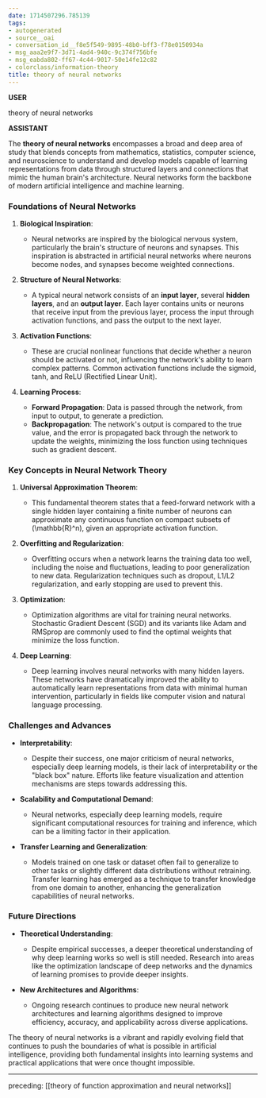 ```yaml
---
date: 1714507296.785139
tags:
- autogenerated
- source__oai
- conversation_id__f8e5f549-9895-48b0-bff3-f78e0150934a
- msg_aaa2e9f7-3d71-4ad4-940c-9c374f756bfe
- msg_eabda802-ff67-4c44-9017-50e14fe12c82
- colorclass/information-theory
title: theory of neural networks
---
```


**USER**

theory of neural networks


**ASSISTANT**

The **theory of neural networks** encompasses a broad and deep area of study that blends concepts from mathematics, statistics, computer science, and neuroscience to understand and develop models capable of learning representations from data through structured layers and connections that mimic the human brain's architecture. Neural networks form the backbone of modern artificial intelligence and machine learning.

### Foundations of Neural Networks

1. **Biological Inspiration**:
   - Neural networks are inspired by the biological nervous system, particularly the brain's structure of neurons and synapses. This inspiration is abstracted in artificial neural networks where neurons become nodes, and synapses become weighted connections.

2. **Structure of Neural Networks**:
   - A typical neural network consists of an **input layer**, several **hidden layers**, and an **output layer**. Each layer contains units or neurons that receive input from the previous layer, process the input through activation functions, and pass the output to the next layer.

3. **Activation Functions**:
   - These are crucial nonlinear functions that decide whether a neuron should be activated or not, influencing the network's ability to learn complex patterns. Common activation functions include the sigmoid, tanh, and ReLU (Rectified Linear Unit).

4. **Learning Process**:
   - **Forward Propagation**: Data is passed through the network, from input to output, to generate a prediction.
   - **Backpropagation**: The network's output is compared to the true value, and the error is propagated back through the network to update the weights, minimizing the loss function using techniques such as gradient descent.

### Key Concepts in Neural Network Theory

1. **Universal Approximation Theorem**:
   - This fundamental theorem states that a feed-forward network with a single hidden layer containing a finite number of neurons can approximate any continuous function on compact subsets of \(\mathbb{R}^n\), given an appropriate activation function.

2. **Overfitting and Regularization**:
   - Overfitting occurs when a network learns the training data too well, including the noise and fluctuations, leading to poor generalization to new data. Regularization techniques such as dropout, L1/L2 regularization, and early stopping are used to prevent this.

3. **Optimization**:
   - Optimization algorithms are vital for training neural networks. Stochastic Gradient Descent (SGD) and its variants like Adam and RMSprop are commonly used to find the optimal weights that minimize the loss function.

4. **Deep Learning**:
   - Deep learning involves neural networks with many hidden layers. These networks have dramatically improved the ability to automatically learn representations from data with minimal human intervention, particularly in fields like computer vision and natural language processing.

### Challenges and Advances

- **Interpretability**:
  - Despite their success, one major criticism of neural networks, especially deep learning models, is their lack of interpretability or the "black box" nature. Efforts like feature visualization and attention mechanisms are steps towards addressing this.

- **Scalability and Computational Demand**:
  - Neural networks, especially deep learning models, require significant computational resources for training and inference, which can be a limiting factor in their application.

- **Transfer Learning and Generalization**:
  - Models trained on one task or dataset often fail to generalize to other tasks or slightly different data distributions without retraining. Transfer learning has emerged as a technique to transfer knowledge from one domain to another, enhancing the generalization capabilities of neural networks.

### Future Directions

- **Theoretical Understanding**:
  - Despite empirical successes, a deeper theoretical understanding of why deep learning works so well is still needed. Research into areas like the optimization landscape of deep networks and the dynamics of learning promises to provide deeper insights.

- **New Architectures and Algorithms**:
  - Ongoing research continues to produce new neural network architectures and learning algorithms designed to improve efficiency, accuracy, and applicability across diverse applications.

The theory of neural networks is a vibrant and rapidly evolving field that continues to push the boundaries of what is possible in artificial intelligence, providing both fundamental insights into learning systems and practical applications that were once thought impossible.


---

preceding: [[theory of function approximation and neural networks]]